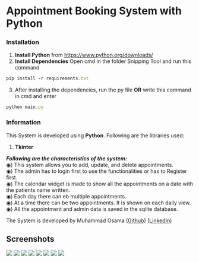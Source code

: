 # Appointment Booking System with Python
### Installation
1) **Install Python** from https://www.python.org/downloads/
2) **Install Dependencies**
Open cmd in the folder Snipping Tool and run this command
```ruby
pip install -r requirements.txt
```
3) After installing the dependencies, run the py file **OR** write this command in cmd and enter
```ruby
python main.py
```
### Information
This System is developed using **Python**. Following are the libraries used:
1) **Tkinter**

***Following are the characteristics of the system:***<br>
◉) This system allows you to add, update, and delete appointments.<br>
◉) The admin has to login first to use the functionalities or has to Register first.<br>
◉) The calendar widget is made to show all the appointments on a date with the patients name written.<br>
◉) Each day there can eb multiple appointments.<br>
◉) At a time there can be two appointments. It is shown on each daily view.<br>
◉) All the appointment and admin data is saved in the sqlite database.<br>

The System is developed by Muhammad Osama [(Github)](https://github.com/Osama710) [(LinkedIn)](https://www.linkedin.com/in/osama-yousuf-6a1952177/)

## Screenshots
![](./Screenshots/main.png)
![](./Screenshots/dailyview.png)
![](./Screenshots/login.png)
![](./Screenshots/registration.png)
![](./Screenshots/addapp.png)
![](./Screenshots/editapp.png)
![](./Screenshots/editapp2.png)
![](./Screenshots/delapp.png)
